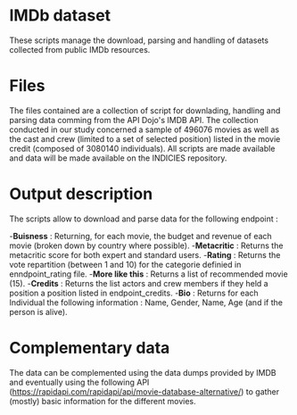 # IMDb dataset 

These scripts manage the download, parsing and handling of datasets collected from public IMDb resources. 

# Files

The files contained are a collection of script for downlading, handling and parsing data comming from the API Dojo's IMDB API. 
The collection conducted in our study concerned a sample of 496076 movies as well as the cast and crew (limited to a set of selected position) listed in the movie credit (composed of 3080140 individuals). 
All scripts are made available and data will be made available on the INDICIES repository. 

# Output description 

The scripts allow to download and parse data for the following endpoint : 

 -**Buisness** : Returning, for each movie, the budget and revenue of each movie (broken down by country where possible). 
 -**Metacritic** : Returns the metacritic score for both expert and standard users. 
 -**Rating** : Returns the vote repartition (between 1 and 10) for the categorie definied in enndpoint_rating file. 
 -**More like this** : Returns a list of recommended movie (15). 
 -**Credits** : Returns the list actors and crew members if they held a position a position listed in endpoint_credits. 
 -**Bio** : Returns for each Individual the following information : Name, Gender, Name, Age (and if the person is alive). 

# Complementary data 

The data can be complemented using the data dumps provided by IMDB and eventually using the following API (https://rapidapi.com/rapidapi/api/movie-database-alternative/) to gather (mostly) basic information for the different movies.   

